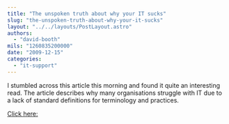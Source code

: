 ```yaml
---
title: "The unspoken truth about why your IT sucks"
slug: "the-unspoken-truth-about-why-your-it-sucks"
layout: "../../layouts/PostLayout.astro"
authors: 
  - "david-booth"
mils: "1260835200000"
date: "2009-12-15"
categories: 
  - "it-support"
---
```


I stumbled across this article this morning and found it quite an interesting read. The article describes why many organisations struggle with IT due to a lack of standard definitions for terminology and practices.

[Click here:](http://www.computerworld.com/s/article/9141609/Opinion_The_unspoken_truth_about_why_your_IT_sucks?taxonomyId=14&pageNumber=1)

